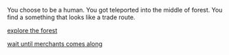 You choose to be a human. You got teleported into the middle of forest. You find a something that looks like a trade route.

[explore the forest](forest.md)

[wait until merchants comes along](merchants.md)
